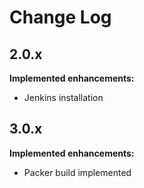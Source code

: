 # Change Log

## 2.0.x

**Implemented enhancements:**

- Jenkins installation

## 3.0.x

**Implemented enhancements:**

- Packer build implemented
